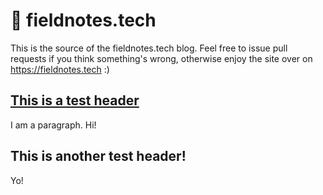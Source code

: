 # 📒 fieldnotes.tech

This is the source of the fieldnotes.tech blog.
Feel free to issue pull requests if you think something's wrong,
otherwise enjoy the site over on https://fieldnotes.tech :)

## [This is a test header](#blah-blah-blah-1-2-3-14-15-16)

I am a paragraph. Hi!

## This is another test header! [](#123-456-789)

Yo!

